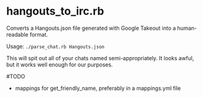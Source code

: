 hangouts_to_irc.rb
==================

Converts a Hangouts.json file generated with Google Takeout into a human-readable format.

Usage: 
`./parse_chat.rb Hangouts.json`

This will spit out all of your chats named semi-appropriately. It looks awful, but it works well enough for our purposes.

#TODO
- mappings for get_friendly_name, preferably in a mappings.yml file
